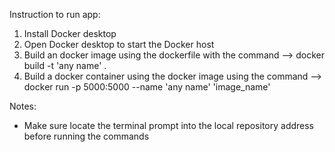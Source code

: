 Instruction to run app:

1. Install Docker desktop
2. Open Docker desktop to start the Docker host
3. Build an docker image using the dockerfile with the command --> docker build -t 'any name' .
4. Build a docker container using the docker image using the command --> docker run -p 5000:5000 --name 'any name' 'image_name'

Notes:
- Make sure locate the terminal prompt into the local repository address before running the
commands
